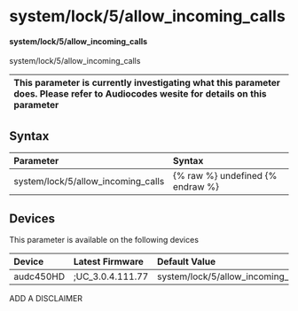﻿---
description: system/lock/5/allow_incoming_calls
search: false
---

# system/lock/5/allow_incoming_calls

#### system/lock/5/allow_incoming_calls

system/lock/5/allow_incoming_calls


| This parameter is currently investigating what this parameter does. Please refer to Audiocodes wesite for details on this parameter | 
| :--- |

## Syntax
| Parameter | Syntax |
| :--- | :--- |
|system/lock/5/allow_incoming_calls | {% raw %} undefined {% endraw %}|

## Devices
This parameter is available on the following devices

| Device | Latest Firmware | Default Value |
|:---|:---|:---|
| audc450HD | ;UC_3.0.4.111.77 | system/lock/5/allow_incoming_calls=0 

ADD A DISCLAIMER
